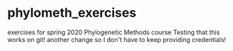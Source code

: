 # phylometh_exercises
exercises for spring 2020 Phylogenetic Methods course
Testing that this works on git!
another change so I don't have to keep providing credentials!